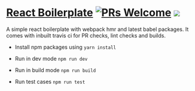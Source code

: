 # [React Boilerplate](http://react-simple-boilerplate.surge.sh/) [![PRs Welcome](https://img.shields.io/badge/PRs-welcome-brightgreen.svg)](https://github.com/udaypydi/react-simple-boilerplate/blob/master/CONTRIBUTING.md) ![](https://img.shields.io/travis/udaypydi/react-simple-boilerplate)

A simple react boilerplate with webpack hmr and latest babel packages. It comes with inbuilt travis ci for PR checks, lint checks and builds.

- Install npm packages using `yarn install`

- Run in dev mode
    `npm run dev`

- Run in build mode
    `npm run build`
    
- Run test cases
    `npm run test`
